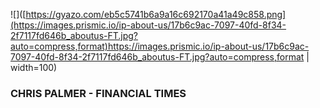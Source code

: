 ![]([https://gyazo.com/eb5c5741b6a9a16c692170a41a49c858.png](https://images.prismic.io/ip-about-us/17b6c9ac-7097-40fd-8f34-2f7117fd646b_aboutus-FT.jpg?auto=compress,format)https://images.prismic.io/ip-about-us/17b6c9ac-7097-40fd-8f34-2f7117fd646b_aboutus-FT.jpg?auto=compress,format | width=100)

### CHRIS PALMER - FINANCIAL TIMES

